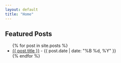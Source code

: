 ```yaml
---
layout: default
title: "Home"
---
```


## Featured Posts

<ul>
  {% for post in site.posts %}
    <li>
      <a href="{{ post.url | relative_url }}">{{ post.title }}</a> - {{ post.date | date: "%B %d, %Y" }}
    </li>
  {% endfor %}
</ul>
